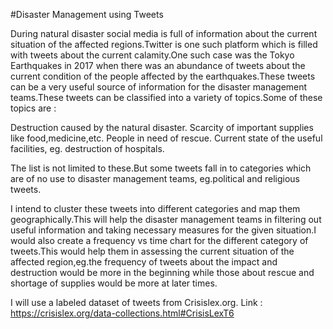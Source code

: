 #Disaster Management using Tweets

During natural disaster social media is full of information about the current situation of the affected regions.Twitter is one such platform which is filled with tweets about the current calamity.One such case was the Tokyo Earthquakes in 2017 when there was an abundance of tweets about the current condition of the people affected by the earthquakes.These tweets can be a very useful source of information for the disaster management teams.These tweets can be classified into a variety of topics.Some of these topics are :

Destruction caused by the natural disaster.
Scarcity of important supplies like food,medicine,etc.
People in need of rescue.
Current state of the useful facilities, eg. destruction of hospitals.

The list is not limited to these.But some tweets fall in to categories which are of no use to disaster management teams, eg.political and religious tweets.

I intend to cluster these tweets into different categories and map them geographically.This will help the disaster management teams in filtering out useful information and taking necessary measures for the given situation.I would also create a frequency vs time chart for the different category of tweets.This would help them in assessing the current situation of the affected region,eg.the frequency of tweets about the impact and destruction would be more in the beginning while those about rescue and shortage of supplies would be more at later times.

I will use a labeled dataset of tweets from Crisislex.org.
Link : https://crisislex.org/data-collections.html#CrisisLexT6 


